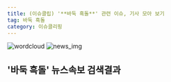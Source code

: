 ```yaml
---
title: (이슈클립) '**바둑 흑돌**' 관련 이슈, 기사 모아 보기
tag: 바둑 흑돌
category: 이슈클리핑
---
```

![wordcloud](https://s3.ap-northeast-2.amazonaws.com/lyrics101-wordcloud/2018-09-09-1536471332.png)
![news_img](https://user-images.githubusercontent.com/42597476/44507050-1206f400-a6e4-11e8-8d98-7ffbfebb353f.png)
## **'**바둑 흑돌**'** 뉴스속보 검색결과

